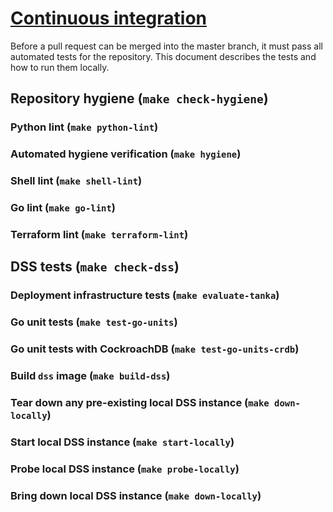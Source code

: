 # [Continuous integration](ci.yml)

Before a pull request can be merged into the master branch, it must pass all automated tests for the repository.  This document describes the tests and how to run them locally.

## Repository hygiene (`make check-hygiene`)

### Python lint (`make python-lint`)

### Automated hygiene verification (`make hygiene`)

### Shell lint (`make shell-lint`)

### Go lint (`make go-lint`)

### Terraform lint (`make terraform-lint`)

## DSS tests (`make check-dss`)

### Deployment infrastructure tests (`make evaluate-tanka`)

### Go unit tests (`make test-go-units`)

### Go unit tests with CockroachDB (`make test-go-units-crdb`)

### Build `dss` image (`make build-dss`)

### Tear down any pre-existing local DSS instance (`make down-locally`)

### Start local DSS instance (`make start-locally`)

### Probe local DSS instance (`make probe-locally`)

### Bring down local DSS instance (`make down-locally`)
